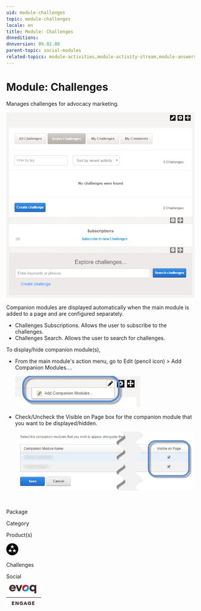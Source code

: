 ```yaml
---
uid: module-challenges
topic: module-challenges
locale: en
title: Module: Challenges
dnneditions: 
dnnversion: 09.02.00
parent-topic: social-modules
related-topics: module-activities,module-activity-stream,module-answers,module-blogs,module-discussions,module-group-directory,module-group-spaces,module-ideas,module-journal,module-latest-challenges,module-leaderboard,module-member-directory,module-message-center,module-my-status,module-profile-dashboard,module-social-groups,module-related-content,module-social-events,module-social-sharing,module-user-badges,module-wiki
---
```


# Module: Challenges

Manages challenges for advocacy marketing.

  

![Challenges module](/images/scr-module-Challenges.png)

  

Companion modules are displayed automatically when the main module is added to a page and are configured separately.

*   Challenges Subscriptions. Allows the user to subscribe to the challenges.
*   Challenges Search. Allows the user to search for challenges.

To display/hide companion module(s),

*   From the main module's action menu, go to Edit (pencil icon) \> Add Companion Modules....  
    
    ![Edit (pencil icon) action menu > Add Companion Modules...](/images/scr-actionmenu-edit-addcompanionmodules.png)
    
      
    
*   Check/Uncheck the Visible on Page box for the companion module that you want to be displayed/hidden.  
    
    ![](/images/scr-companions-VisibleOnPage.png)
    
      
    

 

Package

Category

Product(s)

 ![icon](/images/ico-module-challenges.png) 

Challenges

Social

 ![Evoq Engage](/images/ico-evoq-engage.png)